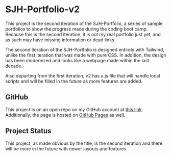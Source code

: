 # SJH-Portfolio-v2

This project is the second iteration of the SJH-Portfolio, a series of sample portfolios to show the progress made during the coding boot camp. Because this is the second iteration, it is not my real portfolio just yet, and as such may have missing information or dead links. 

The second iteration of the SJH-Portfolio is designed entirely with Tailwind, unlike the first iteration that was made with pure CSS. In addition, the design has been modernized and looks like a webpage made within the last decade. 

Also departing from the first iteration, v2 has a js file that will handle local scripts and will be filled in the future as more features are added.
## GitHub

This project is on an open repo on my GitHub account at [this link](https://github.com/jhahnsheen/SJH-Portfolio-v2). Additionally, the page is hosted on [GitHub Pages](https://jhahnsheen.github.io/SJH-Portfolio-v2/) as well. 

## Project Status

This project, as made obvious by the title, is the second iteration and there will be more in the future with newer layouts and features. 

